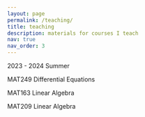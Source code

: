 ```yaml
---
layout: page
permalink: /teaching/
title: teaching
description: materials for courses I teach
nav: true
nav_order: 3
---
```


2023 - 2024 Summer 

MAT249  Differential Equations

MAT163 Linear Algebra

MAT209 Linear Algebra
